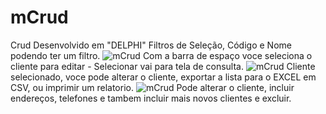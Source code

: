 # mCrud
  Crud Desenvolvido em "DELPHI"
<Listar Clientes>
Filtros de Seleção, Código e Nome podendo ter um filtro.
![mCrud](https://user-images.githubusercontent.com/84293353/176059333-1e4b4816-f53e-4e83-bc58-ef7283a2ac97.png)
Com a barra de espaço voce seleciona o cliente para editar - Selecionar vai para tela de consulta.
<Consulta de Clientes>
![mCrud](https://user-images.githubusercontent.com/84293353/176059504-cec6a27c-0c5b-48d6-b6c4-f0d0e6261dc9.png)
Cliente selecionado, voce pode alterar o cliente, exportar a lista para o EXCEL em CSV, ou imprimir um relatorio. 
<Tela de Cadastro>
![mCrud](https://user-images.githubusercontent.com/84293353/176059587-d189dbea-e11b-4721-824c-80e0b716f5ba.png)
Pode alterar o cliente, incluir endereços, telefones e tambem incluir mais novos clientes e excluir.



